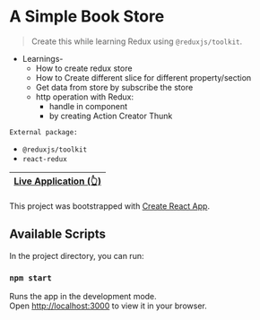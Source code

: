 # A Simple Book Store 

> Create this while learning Redux using `@reduxjs/toolkit`.
+ Learnings-
    + How to create redux store
    + How to Create different slice for different property/section
    + Get data from store by subscribe the store
    + http operation with Redux:
        + handle in component
        + by creating Action Creator Thunk

```
External package:
```
+ `@reduxjs/toolkit`
+ `react-redux`

| [Live Application (👆)](https://the-book-spot-spa.herokuapp.com/) |
| ------ |  

This project was bootstrapped with [Create React App](https://github.com/facebook/create-react-app).

## Available Scripts

In the project directory, you can run:

### `npm start`

Runs the app in the development mode.\
Open [http://localhost:3000](http://localhost:3000) to view it in your browser.

